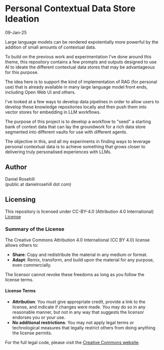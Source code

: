 # Personal Contextual Data Store Ideation

09-Jan-25

Large language models can be rendered expotentially more powerful by the addition of small amounts of contextual data. 

To build on the previous work and experimentation I've done around this theme, this repository contains a few prompts and outputs designed to use AI to ideate the different contextual data stores that may be advantageous for this purpose. 

The idea here is to support the kind of implementation of RAG (for personal use) that is already available in many large language model front ends, including Open Web UI and others. 

I've looked at a few ways to develop data pipelines in order to allow users to develop these knowledge repositories locally and then push them into vector stores for embedding in LLM workflows.

 The purpose of this project is to develop a workflow to "seed" a starting bank of context data that can lay the groundwork for a rich data store segmented into different vaults for use with different agents. 

The objective in this, and all my experiments in finding ways to leverage personal contextual data is to achieve something that grows closer to delivering truly personalised experiences with LLMs.

## Author

Daniel Rosehill  
(public at danielrosehill dot com)

## Licensing

This repository is licensed under CC-BY-4.0 (Attribution 4.0 International) 
[License](https://creativecommons.org/licenses/by/4.0/)

### Summary of the License
The Creative Commons Attribution 4.0 International (CC BY 4.0) license allows others to:
- **Share**: Copy and redistribute the material in any medium or format.
- **Adapt**: Remix, transform, and build upon the material for any purpose, even commercially.

The licensor cannot revoke these freedoms as long as you follow the license terms.

#### License Terms
- **Attribution**: You must give appropriate credit, provide a link to the license, and indicate if changes were made. You may do so in any reasonable manner, but not in any way that suggests the licensor endorses you or your use.
- **No additional restrictions**: You may not apply legal terms or technological measures that legally restrict others from doing anything the license permits.

For the full legal code, please visit the [Creative Commons website](https://creativecommons.org/licenses/by/4.0/legalcode).